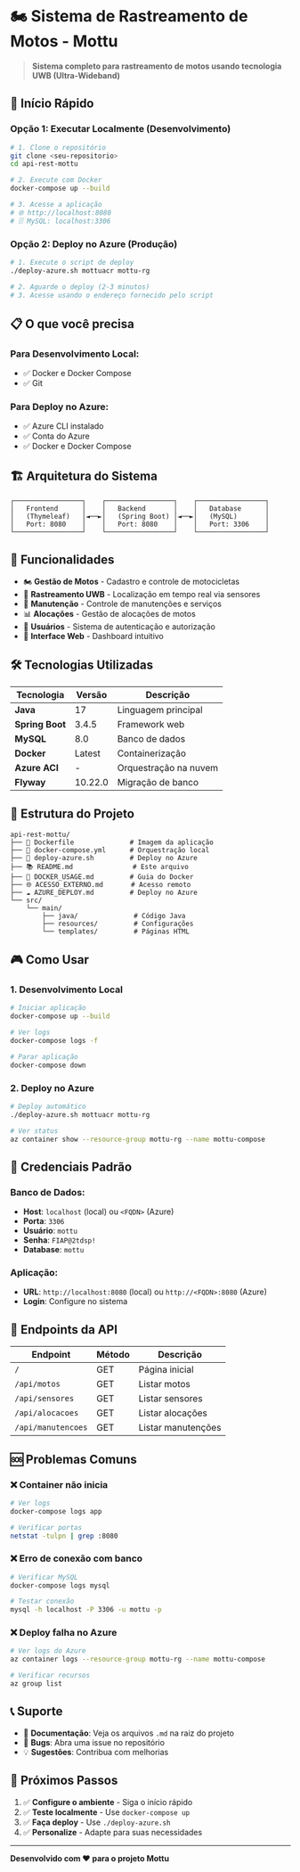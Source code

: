 # 🏍️ Sistema de Rastreamento de Motos - Mottu

> **Sistema completo para rastreamento de motos usando tecnologia UWB (Ultra-Wideband)**

## 🚀 **Início Rápido**

### **Opção 1: Executar Localmente (Desenvolvimento)**
```bash
# 1. Clone o repositório
git clone <seu-repositorio>
cd api-rest-mottu

# 2. Execute com Docker
docker-compose up --build

# 3. Acesse a aplicação
# 🌐 http://localhost:8080
# 🗄️ MySQL: localhost:3306
```

### **Opção 2: Deploy no Azure (Produção)**
```bash
# 1. Execute o script de deploy
./deploy-azure.sh mottuacr mottu-rg

# 2. Aguarde o deploy (2-3 minutos)
# 3. Acesse usando o endereço fornecido pelo script
```

## 📋 **O que você precisa**

### **Para Desenvolvimento Local:**
- ✅ Docker e Docker Compose
- ✅ Git

### **Para Deploy no Azure:**
- ✅ Azure CLI instalado
- ✅ Conta do Azure
- ✅ Docker e Docker Compose

## 🏗️ **Arquitetura do Sistema**

```
┌─────────────────┐    ┌─────────────────┐    ┌─────────────────┐
│   Frontend      │    │   Backend       │    │   Database      │
│   (Thymeleaf)   │◄──►│   (Spring Boot) │◄──►│   (MySQL)       │
│   Port: 8080    │    │   Port: 8080    │    │   Port: 3306    │
└─────────────────┘    └─────────────────┘    └─────────────────┘
```

## 🎯 **Funcionalidades**

- 🏍️ **Gestão de Motos** - Cadastro e controle de motocicletas
- 📍 **Rastreamento UWB** - Localização em tempo real via sensores
- 🔧 **Manutenção** - Controle de manutenções e serviços
- 📊 **Alocações** - Gestão de alocações de motos
- 👥 **Usuários** - Sistema de autenticação e autorização
- 📱 **Interface Web** - Dashboard intuitivo

## 🛠️ **Tecnologias Utilizadas**

| Tecnologia | Versão | Descrição |
|------------|--------|-----------|
| **Java** | 17 | Linguagem principal |
| **Spring Boot** | 3.4.5 | Framework web |
| **MySQL** | 8.0 | Banco de dados |
| **Docker** | Latest | Containerização |
| **Azure ACI** | - | Orquestração na nuvem |
| **Flyway** | 10.22.0 | Migração de banco |

## 📁 **Estrutura do Projeto**

```
api-rest-mottu/
├── 🐳 Dockerfile              # Imagem da aplicação
├── 🐳 docker-compose.yml      # Orquestração local
├── 🚀 deploy-azure.sh         # Deploy no Azure
├── 📚 README.md               # Este arquivo
├── 📖 DOCKER_USAGE.md         # Guia do Docker
├── 🌐 ACESSO_EXTERNO.md       # Acesso remoto
├── ☁️ AZURE_DEPLOY.md         # Deploy no Azure
└── src/
    └── main/
        ├── java/              # Código Java
        ├── resources/         # Configurações
        └── templates/         # Páginas HTML
```

## 🎮 **Como Usar**

### **1. Desenvolvimento Local**
```bash
# Iniciar aplicação
docker-compose up --build

# Ver logs
docker-compose logs -f

# Parar aplicação
docker-compose down
```

### **2. Deploy no Azure**
```bash
# Deploy automático
./deploy-azure.sh mottuacr mottu-rg

# Ver status
az container show --resource-group mottu-rg --name mottu-compose
```

## 🔐 **Credenciais Padrão**

### **Banco de Dados:**
- **Host**: `localhost` (local) ou `<FQDN>` (Azure)
- **Porta**: `3306`
- **Usuário**: `mottu`
- **Senha**: `FIAP@2tdsp!`
- **Database**: `mottu`

### **Aplicação:**
- **URL**: `http://localhost:8080` (local) ou `http://<FQDN>:8080` (Azure)
- **Login**: Configure no sistema

## 📱 **Endpoints da API**

| Endpoint | Método | Descrição |
|----------|--------|-----------|
| `/` | GET | Página inicial |
| `/api/motos` | GET | Listar motos |
| `/api/sensores` | GET | Listar sensores |
| `/api/alocacoes` | GET | Listar alocações |
| `/api/manutencoes` | GET | Listar manutenções |

## 🆘 **Problemas Comuns**

### **❌ Container não inicia**
```bash
# Ver logs
docker-compose logs app

# Verificar portas
netstat -tulpn | grep :8080
```

### **❌ Erro de conexão com banco**
```bash
# Verificar MySQL
docker-compose logs mysql

# Testar conexão
mysql -h localhost -P 3306 -u mottu -p
```

### **❌ Deploy falha no Azure**
```bash
# Ver logs do Azure
az container logs --resource-group mottu-rg --name mottu-compose

# Verificar recursos
az group list
```

## 📞 **Suporte**

- 📖 **Documentação**: Veja os arquivos `.md` na raiz do projeto
- 🐛 **Bugs**: Abra uma issue no repositório
- 💡 **Sugestões**: Contribua com melhorias

## 🎉 **Próximos Passos**

1. ✅ **Configure o ambiente** - Siga o início rápido
2. ✅ **Teste localmente** - Use `docker-compose up`
3. ✅ **Faça deploy** - Use `./deploy-azure.sh`
4. ✅ **Personalize** - Adapte para suas necessidades

---

**Desenvolvido com ❤️ para o projeto Mottu**